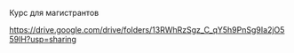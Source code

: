 
Курс для магистрантов


https://drive.google.com/drive/folders/13RWhRzSgz_C_qY5h9PnSg9Ia2jO559lH?usp=sharing
